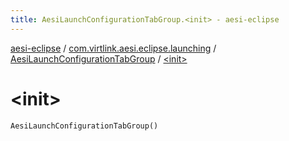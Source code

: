 ```yaml
---
title: AesiLaunchConfigurationTabGroup.<init> - aesi-eclipse
---
```


[aesi-eclipse](../../index.html) / [com.virtlink.aesi.eclipse.launching](../index.html) / [AesiLaunchConfigurationTabGroup](index.html) / [&lt;init&gt;](.)

# &lt;init&gt;

`AesiLaunchConfigurationTabGroup()`